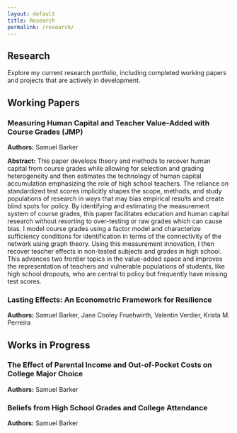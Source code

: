```yaml
---
layout: default
title: Research
permalink: /research/
---
```


<section class="section">
  <h1>Research</h1>
  <p>
    Explore my current research portfolio, including completed working papers and projects that are actively in development.
  </p>
</section>

<section class="section">
  <h2>Working Papers</h2>
  <div class="paper-list">
    <article class="paper">
      <h3> Measuring Human Capital and Teacher Value-Added with Course Grades (JMP)</h3>
      <p class="authors"><strong>Authors:</strong> Samuel Barker </p>
      <p class="abstract"><strong>Abstract:</strong>
      This paper develops theory and methods to recover human capital from
      course grades while allowing for selection and grading heterogeneity and
      then estimates the technology of human capital accumulation emphasizing
      the role of high school teachers. The reliance on standardized test
      scores implicitly shapes the scope, methods, and study populations of
      research in ways that may bias empirical results and create blind spots
      for policy. By identifying and estimating the measurement system of
      course grades, this paper facilitates education and human capital
      research without resorting to over-testing or raw grades which can cause
      bias. I model course grades using a factor model and characterize
      sufficiency conditions for identification in terms of the connectivity of
      the network using graph theory. Using this measurement innovation, I then
      recover teacher effects in non-tested subjects and grades in high school.
      This advances two frontier topics in the value-added space and improves
      the representation of teachers and vulnerable populations of students,
      like high school dropouts, who are central to policy but frequently have
      missing test scores.
      </p>
    </article>
    <article class="paper">
      <h3> Lasting Effects: An Econometric Framework for Resilience </h3>
      <p class="authors"><strong>Authors:</strong> Samuel Barker, Jane Cooley Fruehwirth, Valentin Verdier, Krista M. Perreira </p>
    </article>
  </div>
</section>

<section class="section">
  <h2>Works in Progress</h2>
  <div class="paper-list">
    <article class="paper">
      <h3>The Effect of Parental Income and Out-of-Pocket Costs on College Major Choice</h3>
      <p class="authors"><strong>Authors:</strong> Samuel Barker</p>
      <!--<p class="abstract"><strong>Abstract:</strong> Description of the ongoing project's goals, current status, and expected contributions upon completion.</p> -->
    </article>
    <article class="paper">
      <h3>Beliefs from High School Grades and College Attendance</h3>
      <p class="authors"><strong>Authors:</strong> Samuel Barker</p>
      <!--<p class="abstract"><strong>Abstract:</strong> Description of the ongoing project's goals, current status, and expected contributions upon completion.</p> -->
    </article>
  </div>
</section>

